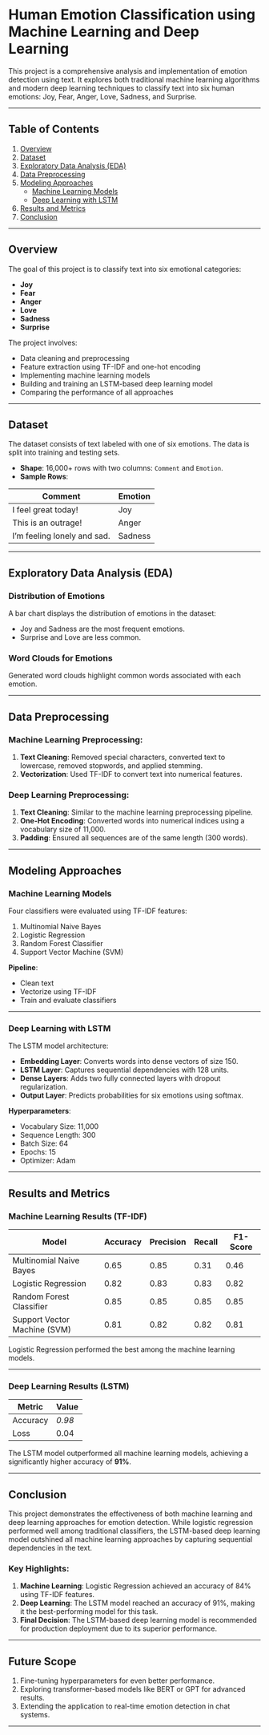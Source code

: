 
# **Human Emotion Classification using Machine Learning and Deep Learning**

This project is a comprehensive analysis and implementation of emotion detection using text. It explores both traditional machine learning algorithms and modern deep learning techniques to classify text into six human emotions: Joy, Fear, Anger, Love, Sadness, and Surprise.

---

## **Table of Contents**

1. [Overview](#overview)  
2. [Dataset](#dataset)  
3. [Exploratory Data Analysis (EDA)](#exploratory-data-analysis)  
4. [Data Preprocessing](#data-preprocessing)  
5. [Modeling Approaches](#modeling-approaches)  
   - [Machine Learning Models](#machine-learning-models)
   - [Deep Learning with LSTM](#deep-learning-with-lstm)  
6. [Results and Metrics](#results-and-metrics)  
7. [Conclusion](#conclusion)

---

## **Overview**

The goal of this project is to classify text into six emotional categories:
- **Joy**
- **Fear**
- **Anger**
- **Love**
- **Sadness**
- **Surprise**

The project involves:
- Data cleaning and preprocessing
- Feature extraction using TF-IDF and one-hot encoding
- Implementing machine learning models
- Building and training an LSTM-based deep learning model
- Comparing the performance of all approaches

---

## **Dataset**

The dataset consists of text labeled with one of six emotions. The data is split into training and testing sets.

- **Shape**: 16,000+ rows with two columns: `Comment` and `Emotion`.
- **Sample Rows**:

| Comment                                    | Emotion  |
|--------------------------------------------|----------|
| I feel great today!                        | Joy      |
| This is an outrage!                        | Anger    |
| I’m feeling lonely and sad.               | Sadness  |

---

## **Exploratory Data Analysis (EDA)**

### Distribution of Emotions
A bar chart displays the distribution of emotions in the dataset:
- Joy and Sadness are the most frequent emotions.
- Surprise and Love are less common.

### Word Clouds for Emotions
Generated word clouds highlight common words associated with each emotion.

---

## **Data Preprocessing**

### Machine Learning Preprocessing:
1. **Text Cleaning**: Removed special characters, converted text to lowercase, removed stopwords, and applied stemming.
2. **Vectorization**: Used TF-IDF to convert text into numerical features.

### Deep Learning Preprocessing:
1. **Text Cleaning**: Similar to the machine learning preprocessing pipeline.
2. **One-Hot Encoding**: Converted words into numerical indices using a vocabulary size of 11,000.
3. **Padding**: Ensured all sequences are of the same length (300 words).

---

## **Modeling Approaches**

### Machine Learning Models
Four classifiers were evaluated using TF-IDF features:
1. Multinomial Naive Bayes
2. Logistic Regression
3. Random Forest Classifier
4. Support Vector Machine (SVM)

**Pipeline**:
- Clean text
- Vectorize using TF-IDF
- Train and evaluate classifiers

---

### Deep Learning with LSTM
The LSTM model architecture:
- **Embedding Layer**: Converts words into dense vectors of size 150.
- **LSTM Layer**: Captures sequential dependencies with 128 units.
- **Dense Layers**: Adds two fully connected layers with dropout regularization.
- **Output Layer**: Predicts probabilities for six emotions using softmax.

**Hyperparameters**:
- Vocabulary Size: 11,000
- Sequence Length: 300
- Batch Size: 64
- Epochs: 15
- Optimizer: Adam

---

## **Results and Metrics**

### Machine Learning Results (TF-IDF)

| Model                        | Accuracy | Precision | Recall | F1-Score |
|------------------------------|----------|-----------|--------|----------|
| Multinomial Naive Bayes      | 0.65     | 0.85      | 0.31   | 0.46     |
| Logistic Regression          | 0.82     | 0.83      | 0.83   | 0.82     |
| Random Forest Classifier     | 0.85     | 0.85      | 0.85   | 0.85     |
| Support Vector Machine (SVM) | 0.81     | 0.82      | 0.82   | 0.81     |

Logistic Regression performed the best among the machine learning models.

---

### Deep Learning Results (LSTM)

| Metric         | Value   |
|----------------|---------|
| Accuracy       | *0.98*  |
| Loss           | 0.04    |


The LSTM model outperformed all machine learning models, achieving a significantly higher accuracy of **91%**.

---

## **Conclusion**

This project demonstrates the effectiveness of both machine learning and deep learning approaches for emotion detection. While logistic regression performed well among traditional classifiers, the LSTM-based deep learning model outshined all machine learning approaches by capturing sequential dependencies in the text.

### Key Highlights:
1. **Machine Learning**: Logistic Regression achieved an accuracy of 84% using TF-IDF features.
2. **Deep Learning**: The LSTM model reached an accuracy of 91%, making it the best-performing model for this task.
3. **Final Decision**: The LSTM-based deep learning model is recommended for production deployment due to its superior performance.

---

## **Future Scope**
1. Fine-tuning hyperparameters for even better performance.
2. Exploring transformer-based models like BERT or GPT for advanced results.
3. Extending the application to real-time emotion detection in chat systems.

---

